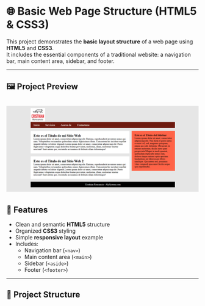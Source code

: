 # 🌐 Basic Web Page Structure (HTML5 & CSS3)

This project demonstrates the **basic layout structure** of a web page using **HTML5** and **CSS3**.  
It includes the essential components of a traditional website: a navigation bar, main content area, sidebar, and footer.

---
## 🖼️ Project Preview

![Thumbnail of the web page](img/thumbnail.png)
---

## 🧱 Features
- Clean and semantic **HTML5** structure
- Organized **CSS3** styling
- Simple **responsive layout** example
- Includes:
  - Navigation bar (`<nav>`)
  - Main content area (`<main>`)
  - Sidebar (`<aside>`)
  - Footer (`<footer>`)

---

## 📂 Project Structure
